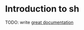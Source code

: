 # Introduction to sh

TODO: write [great documentation](http://jacobian.org/writing/great-documentation/what-to-write/)
